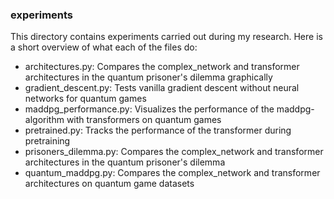### experiments
This directory contains experiments carried out during my research. 
Here is a short overview of what each of the files do: 
- architectures.py: Compares the complex_network and transformer architectures in the quantum prisoner's dilemma 
graphically 
- gradient_descent.py: Tests vanilla gradient descent without neural networks for quantum games
- maddpg_performance.py: Visualizes the performance of the maddpg-algorithm with transformers on quantum games
- pretrained.py: Tracks the performance of the transformer during pretraining
- prisoners_dilemma.py: Compares the complex_network and transformer architectures in the quantum prisoner's dilemma
- quantum_maddpg.py: Compares the complex_network and transformer architectures on quantum game datasets